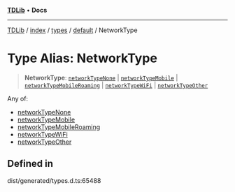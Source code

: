 [**TDLib**](../../../../../../README.md) • **Docs**

***

[TDLib](../../../../../../modules.md) / [index](../../../../../README.md) / [types](../../../README.md) / [default](../README.md) / NetworkType

# Type Alias: NetworkType

> **NetworkType**: [`networkTypeNone`](networkTypeNone.md) \| [`networkTypeMobile`](networkTypeMobile.md) \| [`networkTypeMobileRoaming`](networkTypeMobileRoaming.md) \| [`networkTypeWiFi`](networkTypeWiFi.md) \| [`networkTypeOther`](networkTypeOther.md)

Any of:
- [networkTypeNone](networkTypeNone.md)
- [networkTypeMobile](networkTypeMobile.md)
- [networkTypeMobileRoaming](networkTypeMobileRoaming.md)
- [networkTypeWiFi](networkTypeWiFi.md)
- [networkTypeOther](networkTypeOther.md)

## Defined in

dist/generated/types.d.ts:65488
